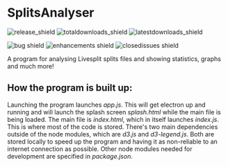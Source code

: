 # SplitsAnalyser

![release_shield](https://img.shields.io/github/v/release/noahkra/splitsanalyser?include_prereleases&color=blue) ![totaldownloads_shield](https://img.shields.io/github/downloads/noahkra/splitsanalyser/total?label=total%20downloads) ![latestdownloads_shield](https://img.shields.io/github/downloads-pre/noahkra/splitsanalyser/latest/total) 

![bug shield](https://img.shields.io/github/issues-raw/noahkra/splitsanalyser/bug) ![enhancements shield](https://img.shields.io/github/issues-raw/noahkra/splitsanalyser/enhancement) ![closedissues shield](https://img.shields.io/github/issues-closed-raw/noahkra/splitsanalyser?color=green)

A program for analysing Livesplit splits files and showing statistics, graphs and much more!

## How the program is built up:
Launching the program launches *app.js*. This will get electron up and running and will launch the splash screen *splash.html* while the main file is being loaded.
The main file is *index.html*, which in itself launches *index.js*. This is where most of the code is stored.
There's two main dependencies outside of the node modules, which are *d3.js* and *d3-legend.js*. Both are stored locally to speed up the program and having it as non-reliable to an internet connection as possible.
Other node modules needed for development are specified in *package.json*.
